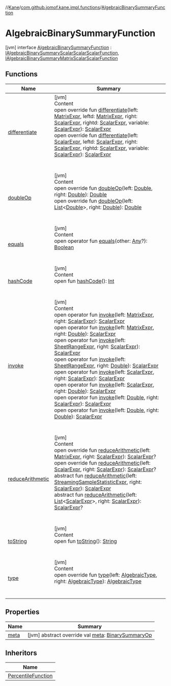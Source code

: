 //[Kane](../../index.md)/[com.github.jomof.kane.impl.functions](../index.md)/[AlgebraicBinarySummaryFunction](index.md)



# AlgebraicBinarySummaryFunction  
 [jvm] interface [AlgebraicBinarySummaryFunction](index.md) : [IAlgebraicBinarySummaryScalarScalarScalarFunction](../../com.github.jomof.kane/-i-algebraic-binary-summary-scalar-scalar-scalar-function/index.md), [IAlgebraicBinarySummaryMatrixScalarScalarFunction](../../com.github.jomof.kane/-i-algebraic-binary-summary-matrix-scalar-scalar-function/index.md)   


## Functions  
  
|  Name|  Summary| 
|---|---|
| <a name="com.github.jomof.kane.impl.functions/AlgebraicBinarySummaryFunction/differentiate/#com.github.jomof.kane.MatrixExpr#com.github.jomof.kane.MatrixExpr#com.github.jomof.kane.ScalarExpr#com.github.jomof.kane.ScalarExpr#com.github.jomof.kane.ScalarExpr/PointingToDeclaration/"></a>[differentiate](differentiate.md)| <a name="com.github.jomof.kane.impl.functions/AlgebraicBinarySummaryFunction/differentiate/#com.github.jomof.kane.MatrixExpr#com.github.jomof.kane.MatrixExpr#com.github.jomof.kane.ScalarExpr#com.github.jomof.kane.ScalarExpr#com.github.jomof.kane.ScalarExpr/PointingToDeclaration/"></a>[jvm]  <br>Content  <br>open override fun [differentiate](differentiate.md)(left: [MatrixExpr](../../com.github.jomof.kane/-matrix-expr/index.md), leftd: [MatrixExpr](../../com.github.jomof.kane/-matrix-expr/index.md), right: [ScalarExpr](../../com.github.jomof.kane/-scalar-expr/index.md), rightd: [ScalarExpr](../../com.github.jomof.kane/-scalar-expr/index.md), variable: [ScalarExpr](../../com.github.jomof.kane/-scalar-expr/index.md)): [ScalarExpr](../../com.github.jomof.kane/-scalar-expr/index.md)  <br>open override fun [differentiate](differentiate.md)(left: [ScalarExpr](../../com.github.jomof.kane/-scalar-expr/index.md), leftd: [ScalarExpr](../../com.github.jomof.kane/-scalar-expr/index.md), right: [ScalarExpr](../../com.github.jomof.kane/-scalar-expr/index.md), rightd: [ScalarExpr](../../com.github.jomof.kane/-scalar-expr/index.md), variable: [ScalarExpr](../../com.github.jomof.kane/-scalar-expr/index.md)): [ScalarExpr](../../com.github.jomof.kane/-scalar-expr/index.md)  <br><br><br>
| <a name="com.github.jomof.kane.impl.functions/AlgebraicBinarySummaryFunction/doubleOp/#kotlin.Double#kotlin.Double/PointingToDeclaration/"></a>[doubleOp](double-op.md)| <a name="com.github.jomof.kane.impl.functions/AlgebraicBinarySummaryFunction/doubleOp/#kotlin.Double#kotlin.Double/PointingToDeclaration/"></a>[jvm]  <br>Content  <br>open override fun [doubleOp](double-op.md)(left: [Double](https://kotlinlang.org/api/latest/jvm/stdlib/kotlin/-double/index.html), right: [Double](https://kotlinlang.org/api/latest/jvm/stdlib/kotlin/-double/index.html)): [Double](https://kotlinlang.org/api/latest/jvm/stdlib/kotlin/-double/index.html)  <br>open override fun [doubleOp](double-op.md)(left: [List](https://kotlinlang.org/api/latest/jvm/stdlib/kotlin.collections/-list/index.html)<[Double](https://kotlinlang.org/api/latest/jvm/stdlib/kotlin/-double/index.html)>, right: [Double](https://kotlinlang.org/api/latest/jvm/stdlib/kotlin/-double/index.html)): [Double](https://kotlinlang.org/api/latest/jvm/stdlib/kotlin/-double/index.html)  <br><br><br>
| <a name="kotlin/Any/equals/#kotlin.Any?/PointingToDeclaration/"></a>[equals](../../com.github.jomof.kane.impl.visitor/-difference-visitor/index.md#%5Bkotlin%2FAny%2Fequals%2F%23kotlin.Any%3F%2FPointingToDeclaration%2F%5D%2FFunctions%2F-355281819)| <a name="kotlin/Any/equals/#kotlin.Any?/PointingToDeclaration/"></a>[jvm]  <br>Content  <br>open operator fun [equals](../../com.github.jomof.kane.impl.visitor/-difference-visitor/index.md#%5Bkotlin%2FAny%2Fequals%2F%23kotlin.Any%3F%2FPointingToDeclaration%2F%5D%2FFunctions%2F-355281819)(other: [Any](https://kotlinlang.org/api/latest/jvm/stdlib/kotlin/-any/index.html)?): [Boolean](https://kotlinlang.org/api/latest/jvm/stdlib/kotlin/-boolean/index.html)  <br><br><br>
| <a name="kotlin/Any/hashCode/#/PointingToDeclaration/"></a>[hashCode](../../com.github.jomof.kane.impl.visitor/-difference-visitor/index.md#%5Bkotlin%2FAny%2FhashCode%2F%23%2FPointingToDeclaration%2F%5D%2FFunctions%2F-355281819)| <a name="kotlin/Any/hashCode/#/PointingToDeclaration/"></a>[jvm]  <br>Content  <br>open fun [hashCode](../../com.github.jomof.kane.impl.visitor/-difference-visitor/index.md#%5Bkotlin%2FAny%2FhashCode%2F%23%2FPointingToDeclaration%2F%5D%2FFunctions%2F-355281819)(): [Int](https://kotlinlang.org/api/latest/jvm/stdlib/kotlin/-int/index.html)  <br><br><br>
| <a name="com.github.jomof.kane/IAlgebraicBinarySummaryMatrixScalarScalarFunction/invoke/#com.github.jomof.kane.MatrixExpr#com.github.jomof.kane.ScalarExpr/PointingToDeclaration/"></a>[invoke](../../com.github.jomof.kane/-i-algebraic-binary-summary-matrix-scalar-scalar-function/invoke.md)| <a name="com.github.jomof.kane/IAlgebraicBinarySummaryMatrixScalarScalarFunction/invoke/#com.github.jomof.kane.MatrixExpr#com.github.jomof.kane.ScalarExpr/PointingToDeclaration/"></a>[jvm]  <br>Content  <br>open operator fun [invoke](../../com.github.jomof.kane/-i-algebraic-binary-summary-matrix-scalar-scalar-function/invoke.md)(left: [MatrixExpr](../../com.github.jomof.kane/-matrix-expr/index.md), right: [ScalarExpr](../../com.github.jomof.kane/-scalar-expr/index.md)): [ScalarExpr](../../com.github.jomof.kane/-scalar-expr/index.md)  <br>open operator fun [invoke](../../com.github.jomof.kane/-i-algebraic-binary-summary-matrix-scalar-scalar-function/invoke.md)(left: [MatrixExpr](../../com.github.jomof.kane/-matrix-expr/index.md), right: [Double](https://kotlinlang.org/api/latest/jvm/stdlib/kotlin/-double/index.html)): [ScalarExpr](../../com.github.jomof.kane/-scalar-expr/index.md)  <br>open operator fun [invoke](../../com.github.jomof.kane/-i-algebraic-binary-summary-matrix-scalar-scalar-function/invoke.md)(left: [SheetRangeExpr](../../com.github.jomof.kane.impl.sheet/-sheet-range-expr/index.md), right: [ScalarExpr](../../com.github.jomof.kane/-scalar-expr/index.md)): [ScalarExpr](../../com.github.jomof.kane/-scalar-expr/index.md)  <br>open operator fun [invoke](../../com.github.jomof.kane/-i-algebraic-binary-summary-matrix-scalar-scalar-function/invoke.md)(left: [SheetRangeExpr](../../com.github.jomof.kane.impl.sheet/-sheet-range-expr/index.md), right: [Double](https://kotlinlang.org/api/latest/jvm/stdlib/kotlin/-double/index.html)): [ScalarExpr](../../com.github.jomof.kane/-scalar-expr/index.md)  <br>open operator fun [invoke](../../com.github.jomof.kane/-i-algebraic-binary-summary-scalar-scalar-scalar-function/invoke.md)(left: [ScalarExpr](../../com.github.jomof.kane/-scalar-expr/index.md), right: [ScalarExpr](../../com.github.jomof.kane/-scalar-expr/index.md)): [ScalarExpr](../../com.github.jomof.kane/-scalar-expr/index.md)  <br>open operator fun [invoke](../../com.github.jomof.kane/-i-algebraic-binary-summary-scalar-scalar-scalar-function/invoke.md)(left: [ScalarExpr](../../com.github.jomof.kane/-scalar-expr/index.md), right: [Double](https://kotlinlang.org/api/latest/jvm/stdlib/kotlin/-double/index.html)): [ScalarExpr](../../com.github.jomof.kane/-scalar-expr/index.md)  <br>open operator fun [invoke](../../com.github.jomof.kane/-i-algebraic-binary-summary-scalar-scalar-scalar-function/invoke.md)(left: [Double](https://kotlinlang.org/api/latest/jvm/stdlib/kotlin/-double/index.html), right: [ScalarExpr](../../com.github.jomof.kane/-scalar-expr/index.md)): [ScalarExpr](../../com.github.jomof.kane/-scalar-expr/index.md)  <br>open operator fun [invoke](../../com.github.jomof.kane/-i-algebraic-binary-summary-scalar-scalar-scalar-function/invoke.md)(left: [Double](https://kotlinlang.org/api/latest/jvm/stdlib/kotlin/-double/index.html), right: [Double](https://kotlinlang.org/api/latest/jvm/stdlib/kotlin/-double/index.html)): [ScalarExpr](../../com.github.jomof.kane/-scalar-expr/index.md)  <br><br><br>
| <a name="com.github.jomof.kane.impl.functions/AlgebraicBinarySummaryFunction/reduceArithmetic/#com.github.jomof.kane.MatrixExpr#com.github.jomof.kane.ScalarExpr/PointingToDeclaration/"></a>[reduceArithmetic](reduce-arithmetic.md)| <a name="com.github.jomof.kane.impl.functions/AlgebraicBinarySummaryFunction/reduceArithmetic/#com.github.jomof.kane.MatrixExpr#com.github.jomof.kane.ScalarExpr/PointingToDeclaration/"></a>[jvm]  <br>Content  <br>open override fun [reduceArithmetic](reduce-arithmetic.md)(left: [MatrixExpr](../../com.github.jomof.kane/-matrix-expr/index.md), right: [ScalarExpr](../../com.github.jomof.kane/-scalar-expr/index.md)): [ScalarExpr](../../com.github.jomof.kane/-scalar-expr/index.md)?  <br>open override fun [reduceArithmetic](reduce-arithmetic.md)(left: [ScalarExpr](../../com.github.jomof.kane/-scalar-expr/index.md), right: [ScalarExpr](../../com.github.jomof.kane/-scalar-expr/index.md)): [ScalarExpr](../../com.github.jomof.kane/-scalar-expr/index.md)?  <br>abstract fun [reduceArithmetic](reduce-arithmetic.md)(left: [StreamingSampleStatisticExpr](../../com.github.jomof.kane.impl/-streaming-sample-statistic-expr/index.md), right: [ScalarExpr](../../com.github.jomof.kane/-scalar-expr/index.md)): [ScalarExpr](../../com.github.jomof.kane/-scalar-expr/index.md)  <br>abstract fun [reduceArithmetic](reduce-arithmetic.md)(left: [List](https://kotlinlang.org/api/latest/jvm/stdlib/kotlin.collections/-list/index.html)<[ScalarExpr](../../com.github.jomof.kane/-scalar-expr/index.md)>, right: [ScalarExpr](../../com.github.jomof.kane/-scalar-expr/index.md)): [ScalarExpr](../../com.github.jomof.kane/-scalar-expr/index.md)?  <br><br><br>
| <a name="kotlin/Any/toString/#/PointingToDeclaration/"></a>[toString](../../com.github.jomof.kane.impl.visitor/-difference-visitor/index.md#%5Bkotlin%2FAny%2FtoString%2F%23%2FPointingToDeclaration%2F%5D%2FFunctions%2F-355281819)| <a name="kotlin/Any/toString/#/PointingToDeclaration/"></a>[jvm]  <br>Content  <br>open fun [toString](../../com.github.jomof.kane.impl.visitor/-difference-visitor/index.md#%5Bkotlin%2FAny%2FtoString%2F%23%2FPointingToDeclaration%2F%5D%2FFunctions%2F-355281819)(): [String](https://kotlinlang.org/api/latest/jvm/stdlib/kotlin/-string/index.html)  <br><br><br>
| <a name="com.github.jomof.kane.impl.functions/AlgebraicBinarySummaryFunction/type/#com.github.jomof.kane.impl.types.AlgebraicType#com.github.jomof.kane.impl.types.AlgebraicType/PointingToDeclaration/"></a>[type](type.md)| <a name="com.github.jomof.kane.impl.functions/AlgebraicBinarySummaryFunction/type/#com.github.jomof.kane.impl.types.AlgebraicType#com.github.jomof.kane.impl.types.AlgebraicType/PointingToDeclaration/"></a>[jvm]  <br>Content  <br>open override fun [type](type.md)(left: [AlgebraicType](../../com.github.jomof.kane.impl.types/-algebraic-type/index.md), right: [AlgebraicType](../../com.github.jomof.kane.impl.types/-algebraic-type/index.md)): [AlgebraicType](../../com.github.jomof.kane.impl.types/-algebraic-type/index.md)  <br><br><br>


## Properties  
  
|  Name|  Summary| 
|---|---|
| <a name="com.github.jomof.kane.impl.functions/AlgebraicBinarySummaryFunction/meta/#/PointingToDeclaration/"></a>[meta](meta.md)| <a name="com.github.jomof.kane.impl.functions/AlgebraicBinarySummaryFunction/meta/#/PointingToDeclaration/"></a> [jvm] abstract override val [meta](meta.md): [BinarySummaryOp](../../com.github.jomof.kane.impl/-binary-summary-op/index.md)   <br>


## Inheritors  
  
|  Name| 
|---|
| <a name="com.github.jomof.kane.impl.functions/PercentileFunction///PointingToDeclaration/"></a>[PercentileFunction](../-percentile-function/index.md)

